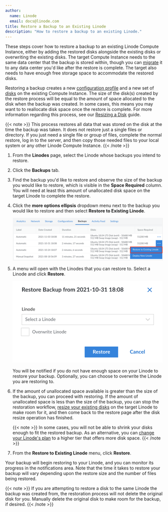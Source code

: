```yaml
---
author:
  name: Linode
  email: docs@linode.com
title: Restore a Backup to an Existing Linode
description: "How to restore a backup to an existing Linode."
---
```



These steps cover how to restore a backup to an existing Linode Compute Instance, either by adding the restored disks alongside the existing disks or overwriting the existing disks. The target Compute Instance needs to the same data center that the backup is stored within, though you can [migrate](/docs/guides/how-to-initiate-a-cross-data-center-migration-for-your-linode/) it to any data center you'd like after the restore is complete. The target also needs to have enough free storage space to accommodate the restored disks.

Restoring a backup creates a new [configuration profile](/docs/guides/linode-configuration-profiles/) and a new set of [disks](/docs/guides/disks-and-storage/) on the existing Compute Instance. The size of the disk(s) created by the restore process will be equal to the amount of space allocated to the disk when the backup was created. In some cases, this means you may want to to reallocate disk space once the restore is complete. For more information regarding this process, see our [Resizing a Disk](/docs/guides/disks-and-storage/#resizing-a-disk) guide.

{{< note >}}
This process restores all data that was stored on the disk at the time the backup was taken. It does not restore just a single files or directory. If you just need a single file or group of files, complete the normal restore, log in to the server, and then copy those needed files to your local system or any other Linode Compute Instance.
{{< /note >}}

1.  From the **Linodes** page, select the Linode whose backups you intend to restore.

1.  Click the **Backups** tab.

1.  Find the backup you'd like to restore and observe the size of the backup you would like to restore, which is visible in the **Space Required** column. You will need at least this amount of unallocated disk space on the target Linode to complete the restore.

1.  Click the **more options ellipsis** dropdown menu next to the backup you would like to restore and then select **Restore to Existing Linode**.

    ![Click on the ellipsis menu icon to restore to an existing Linode](restore-backup-existing-compute-instance.png)

1.  A menu will open with the Linodes that you can restore to. Select a Linode and click **Restore**.

    ![Select the Linode you would like to restore your backup to](restore-backup.png)

    You will be notified if you do not have enough space on your Linode to restore your backup. Optionally, you can choose to overwrite the Linode you are restoring to.

1.  If the amount of unallocated space available is greater than the size of the backup, you can proceed with restoring. If the amount of unallocated space is less than the size of the backup, you can stop the restoration workflow, [resize your existing disks](/docs/guides/disks-and-storage/#resizing-a-disk) on the target Linode to make room for it, and then come back to the restore page after the disk resize operation has finished.

    {{< note >}}
In some cases, you will not be able to shrink your disks enough to fit the restored backup. As an alternative, you can [change your Linode's plan](/docs/guides/resizing-a-linode/) to a higher tier that offers more disk space.
{{< /note >}}

1.  From the **Restore to Existing Linode** menu, click **Restore**.

Your backup will begin restoring to your Linode, and you can monitor its progress in the notifications area. Note that the time it takes to restore your backup will vary depending upon the restore size and the number of files being restored.

{{< note >}}
If you are attempting to restore a disk to the same Linode the backup was created from, the restoration process will not delete the original disk for you. Manually delete the original disk to make room for the backup, if desired.
{{< /note >}}